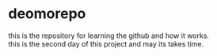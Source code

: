 # deomorepo
this is the repository for learning the github and how it works.
<br>this is the second day of this project and may its takes time.
